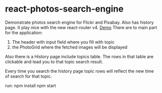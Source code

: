# react-photos-search-engine
Demonstrate photos search engine for Flickr and Pixabay. Also has history page.
It play nice with the new react-router v4.
[Demo](https://eran-or.github.io/react-photos-search-engine/)
There are to main part for the application:
1. The header with input field where you fill with topic
2. the PhotoGrid where the fetched images will be displayed

Also there is a History page include topics table.
The rows in that table are clickable and lead you to that topic search result.

Every time you search the history page topic rows will reflect the new time of search for that topic.

run:
npm install
npm start
